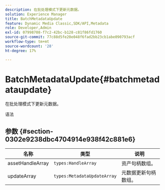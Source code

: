 ```yaml
---
description: 在批处理模式下更新元数据。
solution: Experience Manager
title: BatchMetadataUpdate
feature: Dynamic Media Classic,SDK/API,Metadata
role: Developer,Admin
exl-id: 07998708-f7c2-42bc-b128-c81f86fd1760
source-git-commit: 77c88d5fe20e048f6fad2bb23cb1abe090793acf
workflow-type: tm+mt
source-wordcount: '28'
ht-degree: 17%

---
```


# BatchMetadataUpdate{#batchmetadataupdate}

在批处理模式下更新元数据。

语法

## 参数 {#section-0302e9238dbc4704914e938f42c881e6}

| 名称 | 类型 | 说明 |
|---|---|---|
| assetHandleArray | `types:HandleArray` | 资产句柄数组。 |
| updateArray | `types:MetadataUpdateArray` | 元数据更新句柄数组。 |
